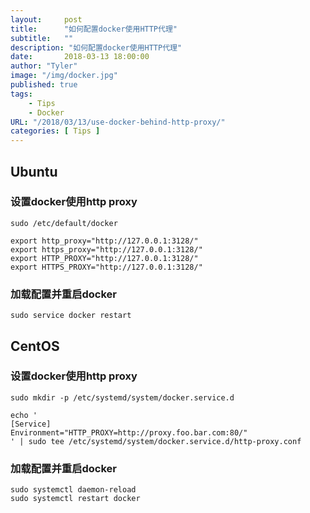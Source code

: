 ```yaml
---
layout:     post
title:      "如何配置docker使用HTTP代理"
subtitle:   ""
description: "如何配置docker使用HTTP代理"
date:       2018-03-13 18:00:00
author: "Tyler"
image: "/img/docker.jpg"
published: true
tags:
    - Tips
    - Docker
URL: "/2018/03/13/use-docker-behind-http-proxy/"
categories: [ Tips ]
---
```

## Ubuntu
### 设置docker使用http proxy
```
sudo /etc/default/docker

export http_proxy="http://127.0.0.1:3128/"
export https_proxy="http://127.0.0.1:3128/"
export HTTP_PROXY="http://127.0.0.1:3128/"
export HTTPS_PROXY="http://127.0.0.1:3128/"
```
<!--more-->
### 加载配置并重启docker
```
sudo service docker restart
```
## CentOS
### 设置docker使用http proxy
```
sudo mkdir -p /etc/systemd/system/docker.service.d

echo '
[Service]
Environment="HTTP_PROXY=http://proxy.foo.bar.com:80/"
' | sudo tee /etc/systemd/system/docker.service.d/http-proxy.conf
```

### 加载配置并重启docker
```
sudo systemctl daemon-reload
sudo systemctl restart docker
```
